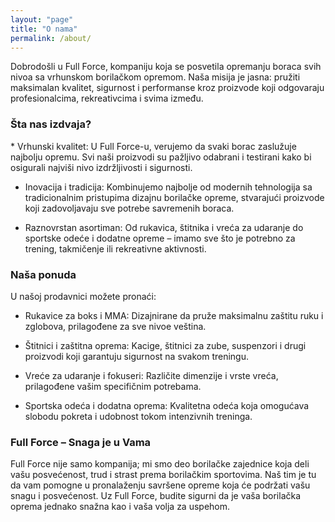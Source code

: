 ```yaml
---
layout: "page"
title: "O nama"
permalink: /about/
---
```


Dobrodošli u Full Force, kompaniju koja se posvetila opremanju boraca svih nivoa sa vrhunskom borilačkom opremom. Naša misija je jasna: pružiti maksimalan kvalitet, sigurnost i performanse kroz proizvode koji odgovaraju profesionalcima, rekreativcima i svima između.

<h3><b>Šta nas izdvaja?</b></h3>
* Vrhunski kvalitet: U Full Force-u, verujemo da svaki borac zaslužuje najbolju opremu. Svi naši proizvodi su pažljivo odabrani i testirani kako bi osigurali najviši nivo izdržljivosti i sigurnosti.

* Inovacija i tradicija: Kombinujemo najbolje od modernih tehnologija sa tradicionalnim pristupima dizajnu borilačke opreme, stvarajući proizvode koji zadovoljavaju sve potrebe savremenih boraca.

* Raznovrstan asortiman: Od rukavica, štitnika i vreća za udaranje do sportske odeće i dodatne opreme – imamo sve što je potrebno za trening, takmičenje ili rekreativne aktivnosti.

<h3><b>Naša ponuda</b></h3>

U našoj prodavnici možete pronaći:
* Rukavice za boks i MMA: Dizajnirane da pruže maksimalnu zaštitu ruku i zglobova, prilagođene za sve nivoe veština.

* Štitnici i zaštitna oprema: Kacige, štitnici za zube, suspenzori i drugi proizvodi koji garantuju sigurnost na svakom treningu.

* Vreće za udaranje i fokuseri: Različite dimenzije i vrste vreća, prilagođene vašim specifičnim potrebama.

* Sportska odeća i dodatna oprema: Kvalitetna odeća koja omogućava slobodu pokreta i udobnost tokom intenzivnih treninga.

<h3><b>Full Force – Snaga je u Vama</b></h3>

Full Force nije samo kompanija; mi smo deo borilačke zajednice koja deli vašu posvećenost, trud i strast prema borilačkim sportovima. Naš tim je tu da vam pomogne u pronalaženju savršene opreme koja će podržati vašu snagu i posvećenost. Uz Full Force, budite sigurni da je vaša borilačka oprema jednako snažna kao i vaša volja za uspehom.


 
